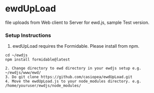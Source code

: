 # ewdUpLoad
file uploads from Web client to Server for ewd.js, sample Test version.

### Setup Instructions


1. ewdUpLoad requires the Formidable. Please install from npm.


```
cd ~/ewdjs
npm install formidable@latest

2. Change directory to ewd directory in your ewdjs setup e.g. ~/ewdjs/www/ewd/
3. Do git clone https://github.com/casiopea/ewdUpLoad.git
4. Move the ewdUpLoad.js to your node_modules directory. e.g. /home/youruser/ewdjs/node_modules/
